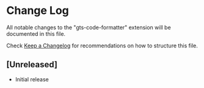 # Change Log

All notable changes to the "gts-code-formatter" extension will be documented in this file.

Check [Keep a Changelog](http://keepachangelog.com/) for recommendations on how to structure this file.

## [Unreleased]

- Initial release